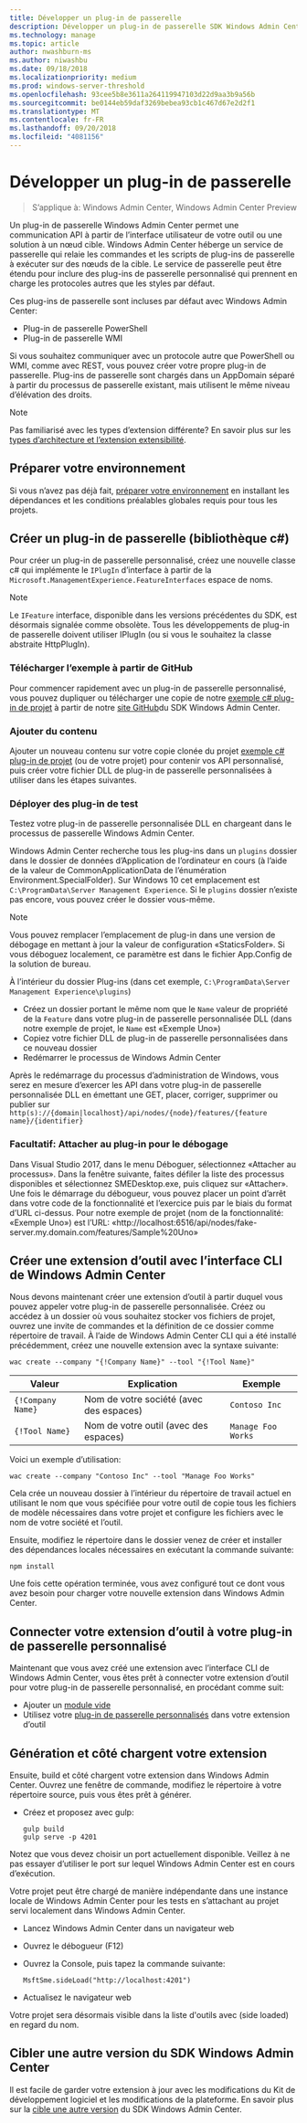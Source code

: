 ```yaml
---
title: Développer un plug-in de passerelle
description: Développer un plug-in de passerelle SDK Windows Admin Center (projet Honolulu)
ms.technology: manage
ms.topic: article
author: nwashburn-ms
ms.author: niwashbu
ms.date: 09/18/2018
ms.localizationpriority: medium
ms.prod: windows-server-threshold
ms.openlocfilehash: 93cee5b8e3611a264119947103d22d9aa3b9a56b
ms.sourcegitcommit: be0144eb59daf3269bebea93cb1c467d67e2d2f1
ms.translationtype: MT
ms.contentlocale: fr-FR
ms.lasthandoff: 09/20/2018
ms.locfileid: "4081156"
---
```

# Développer un plug-in de passerelle

>S’applique à: Windows Admin Center, Windows Admin Center Preview

Un plug-in de passerelle Windows Admin Center permet une communication API à partir de l’interface utilisateur de votre outil ou une solution à un nœud cible.  Windows Admin Center héberge un service de passerelle qui relaie les commandes et les scripts de plug-ins de passerelle à exécuter sur des nœuds de la cible. Le service de passerelle peut être étendu pour inclure des plug-ins de passerelle personnalisé qui prennent en charge les protocoles autres que les styles par défaut.

Ces plug-ins de passerelle sont incluses par défaut avec Windows Admin Center:

* Plug-in de passerelle PowerShell
* Plug-in de passerelle WMI

Si vous souhaitez communiquer avec un protocole autre que PowerShell ou WMI, comme avec REST, vous pouvez créer votre propre plug-in de passerelle.  Plug-ins de passerelle sont chargés dans un AppDomain séparé à partir du processus de passerelle existant, mais utilisent le même niveau d’élévation des droits.

> [!NOTE]
> Pas familiarisé avec les types d’extension différente? En savoir plus sur les [types d’architecture et l’extension extensibilité](understand-extensions.md).

## Préparer votre environnement

Si vous n’avez pas déjà fait, [préparer votre environnement](prepare-development-environment.md) en installant les dépendances et les conditions préalables globales requis pour tous les projets.

## Créer un plug-in de passerelle (bibliothèque c#)

Pour créer un plug-in de passerelle personnalisé, créez une nouvelle classe c# qui implémente le ```IPlugIn``` d’interface à partir de la ```Microsoft.ManagementExperience.FeatureInterfaces``` espace de noms.  

> [!NOTE]
> Le ```IFeature``` interface, disponible dans les versions précédentes du SDK, est désormais signalée comme obsolète.  Tous les développements de plug-in de passerelle doivent utiliser IPlugIn (ou si vous le souhaitez la classe abstraite HttpPlugIn).

### Télécharger l’exemple à partir de GitHub

Pour commencer rapidement avec un plug-in de passerelle personnalisé, vous pouvez dupliquer ou télécharger une copie de notre [exemple c# plug-in de projet](https://github.com/Microsoft/windows-admin-center-sdk/tree/master/GatewayPluginExample/Plugin) à partir de notre [site GitHub](https://aka.ms/wacsdk)du SDK Windows Admin Center.

### Ajouter du contenu

Ajouter un nouveau contenu sur votre copie clonée du projet [exemple c# plug-in de projet](https://github.com/Microsoft/windows-admin-center-sdk/tree/master/GatewayPluginExample/Plugin) (ou de votre projet) pour contenir vos API personnalisé, puis créer votre fichier DLL de plug-in de passerelle personnalisées à utiliser dans les étapes suivantes.

### Déployer des plug-in de test

Testez votre plug-in de passerelle personnalisée DLL en chargeant dans le processus de passerelle Windows Admin Center.

Windows Admin Center recherche tous les plug-ins dans un ```plugins``` dossier dans le dossier de données d’Application de l’ordinateur en cours (à l’aide de la valeur de CommonApplicationData de l’énumération Environment.SpecialFolder). Sur Windows 10 cet emplacement est ```C:\ProgramData\Server Management Experience```.  Si le ```plugins``` dossier n’existe pas encore, vous pouvez créer le dossier vous-même.

> [!NOTE]
> Vous pouvez remplacer l’emplacement de plug-in dans une version de débogage en mettant à jour la valeur de configuration «StaticsFolder». Si vous déboguez localement, ce paramètre est dans le fichier App.Config de la solution de bureau. 

À l’intérieur du dossier Plug-ins (dans cet exemple, ```C:\ProgramData\Server Management Experience\plugins```)

* Créez un dossier portant le même nom que le ```Name``` valeur de propriété de la ```Feature``` dans votre plug-in de passerelle personnalisée DLL (dans notre exemple de projet, le ```Name``` est «Exemple Uno»)
* Copiez votre fichier DLL de plug-in de passerelle personnalisées dans ce nouveau dossier
* Redémarrer le processus de Windows Admin Center

Après le redémarrage du processus d’administration de Windows, vous serez en mesure d’exercer les API dans votre plug-in de passerelle personnalisée DLL en émettant une GET, placer, corriger, supprimer ou publier sur ```http(s)://{domain|localhost}/api/nodes/{node}/features/{feature name}/{identifier}```

### Facultatif: Attacher au plug-in pour le débogage

Dans Visual Studio 2017, dans le menu Déboguer, sélectionnez «Attacher au processus». Dans la fenêtre suivante, faites défiler la liste des processus disponibles et sélectionnez SMEDesktop.exe, puis cliquez sur «Attacher». Une fois le démarrage du débogueur, vous pouvez placer un point d’arrêt dans votre code de la fonctionnalité et l’exercice puis par le biais du format d’URL ci-dessus. Pour notre exemple de projet (nom de la fonctionnalité: «Exemple Uno») est l’URL: «http://localhost:6516/api/nodes/fake-server.my.domain.com/features/Sample%20Uno»

## Créer une extension d’outil avec l’interface CLI de Windows Admin Center ##

Nous devons maintenant créer une extension d’outil à partir duquel vous pouvez appeler votre plug-in de passerelle personnalisée.  Créez ou accédez à un dossier où vous souhaitez stocker vos fichiers de projet, ouvrez une invite de commandes et la définition de ce dossier comme répertoire de travail.  À l’aide de Windows Admin Center CLI qui a été installé précédemment, créez une nouvelle extension avec la syntaxe suivante:

```
wac create --company "{!Company Name}" --tool "{!Tool Name}"
```

| Valeur | Explication | Exemple |
| ----- | ----------- | ------- |
| ```{!Company Name}``` | Nom de votre société (avec des espaces) | ```Contoso Inc``` |
| ```{!Tool Name}``` | Nom de votre outil (avec des espaces) | ```Manage Foo Works``` |

Voici un exemple d’utilisation:

```
wac create --company "Contoso Inc" --tool "Manage Foo Works"
```

Cela crée un nouveau dossier à l’intérieur du répertoire de travail actuel en utilisant le nom que vous spécifiée pour votre outil de copie tous les fichiers de modèle nécessaires dans votre projet et configure les fichiers avec le nom de votre société et l’outil.  

Ensuite, modifiez le répertoire dans le dossier venez de créer et installer des dépendances locales nécessaires en exécutant la commande suivante:

```
npm install
```

Une fois cette opération terminée, vous avez configuré tout ce dont vous avez besoin pour charger votre nouvelle extension dans Windows Admin Center. 

## Connecter votre extension d’outil à votre plug-in de passerelle personnalisé

Maintenant que vous avez créé une extension avec l’interface CLI de Windows Admin Center, vous êtes prêt à connecter votre extension d’outil pour votre plug-in de passerelle personnalisé, en procédant comme suit:

- Ajouter un [module vide](guides\add-module.md)
- Utilisez votre [plug-in de passerelle personnalisés](guides\use-custom-gateway-plugin.md) dans votre extension d’outil
 
## Génération et côté chargent votre extension

Ensuite, build et côté chargent votre extension dans Windows Admin Center.  Ouvrez une fenêtre de commande, modifiez le répertoire à votre répertoire source, puis vous êtes prêt à générer.

* Créez et proposez avec gulp:

    ```
    gulp build
    gulp serve -p 4201
    ```

Notez que vous devez choisir un port actuellement disponible. Veillez à ne pas essayer d’utiliser le port sur lequel Windows Admin Center est en cours d’exécution.

Votre projet peut être chargé de manière indépendante dans une instance locale de Windows Admin Center pour les tests en s’attachant au projet servi localement dans Windows Admin Center.

* Lancez Windows Admin Center dans un navigateur web
* Ouvrez le débogueur (F12)
* Ouvrez la Console, puis tapez la commande suivante:

    ```
    MsftSme.sideLoad("http://localhost:4201")
    ```

*   Actualisez le navigateur web

Votre projet sera désormais visible dans la liste d'outils avec (side loaded) en regard du nom.

## Cibler une autre version du SDK Windows Admin Center

Il est facile de garder votre extension à jour avec les modifications du Kit de développement logiciel et les modifications de la plateforme.  En savoir plus sur la [cible une autre version](target-sdk-version.md) du SDK Windows Admin Center.
